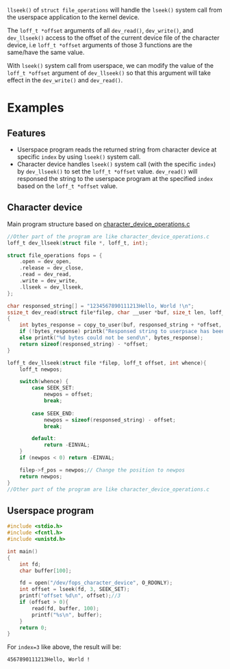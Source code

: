 ``llseek()`` of ``struct file_operations`` will handle the ``lseek()`` system call from the userspace application to the kernel device.

The ``loff_t *offset`` arguments of all ``dev_read()``, ``dev_write()``, and ``dev_llseek()`` access to the offset of the current device file of the character device, i.e ``loff_t *offset`` arguments of those 3 functions are the same/have the same value.

With ``lseek()`` system call from userspace, we can modify the value of the ``loff_t *offset`` argument of ``dev_llseek()`` so that this argument will take effect in the ``dev_write()`` and ``dev_read()``.

# Examples

## Features

* Userspace program reads the returned string from character device at specific ``index`` by using ``lseek()`` system call.
* Character device handles ``lseek()`` system call (with the specific ``index``) by ``dev_llseek()`` to set the ``loff_t *offset`` value. ``dev_read()`` will responsed the string to the userspace program at the specified ``index`` based on the ``loff_t *offset`` value.

## Character device

Main program structure based on [character_device_operations.c](../Character%20device%20operations/Basic%20operations/character_device_operations.c)

```c
//Other part of the program are like character_device_operations.c
loff_t dev_llseek(struct file *, loff_t, int);

struct file_operations fops = {
	.open = dev_open,
	.release = dev_close,
	.read = dev_read,
	.write = dev_write,
	.llseek = dev_llseek,
};

char responsed_string[] = "1234567890111213Hello, World !\n";
ssize_t dev_read(struct file*filep, char __user *buf, size_t len, loff_t *offset)
{
	int bytes_response = copy_to_user(buf, responsed_string + *offset, sizeof(responsed_string) - *offset);
	if (!bytes_response) printk("Responsed string to userpsace has been sent\n");
	else printk("%d bytes could not be send\n", bytes_response);
	return sizeof(responsed_string) - *offset;
}

loff_t dev_llseek(struct file *filep, loff_t offset, int whence){
	loff_t newpos;

    switch(whence) {
        case SEEK_SET:
            newpos = offset;
            break;
    
        case SEEK_END:
            newpos = sizeof(responsed_string) - offset;
            break;

        default:
            return -EINVAL;
    }
    if (newpos < 0) return -EINVAL;

    filep->f_pos = newpos;// Change the position to newpos
    return newpos;
}
//Other part of the program are like character_device_operations.c
```

## Userspace program

```c
#include <stdio.h> 
#include <fcntl.h> 
#include <unistd.h> 

int main() 
{ 
    int fd;
    char buffer[100];

    fd = open("/dev/fops_character_device", O_RDONLY);
    int offset = lseek(fd, 3, SEEK_SET);
    printf("offset %d\n", offset);//3
    if (offset > 0){
        read(fd, buffer, 100);
        printf("%s\n", buffer);
    }
    return 0; 
}
```
For ``index=3`` like above, the result will be:

```
4567890111213Hello, World !
```

